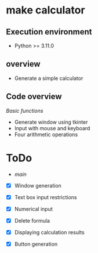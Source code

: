 # make calculator
## __Execution environment__
- Python >= 3.11.0

## __overview__
- Generate a simple calculator

## __Code overview__

_Basic functions_
 
- Generate window using tkinter
- Input with mouse and keyboard
- Four arithmetic operations

# __ToDo__

- _main_
 
- [x] Window generation
- [x] Text box input restrictions
- [x] Numerical input
- [x] Delete formula
- [x] Displaying calculation results
- [x] Button generation

